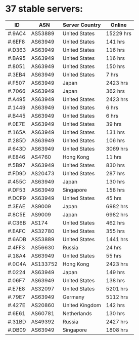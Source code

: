 # 37 stable servers:

| ID | ASN | Server Country | Online |
| ------ | ------ | ------ | ------ |
| #.9AC4 | AS53889 | United States | 15229 hrs |
| #.6EF8 | AS63949 | United States | 141 hrs |
| #.D363 | AS63949 | United States | 116 hrs |
| #.BA95 | AS63949 | United States | 116 hrs |
| #.8051 | AS63949 | United States | 150 hrs |
| #.3EB4 | AS63949 | United States | 7 hrs |
| #.F507 | AS63949 | Japan | 2423 hrs |
| #.7066 | AS63949 | Japan | 362 hrs |
| #.A495 | AS63949 | United States | 2423 hrs |
| #.1449 | AS63949 | United States | 6 hrs |
| #.B445 | AS63949 | United States | 6 hrs |
| #.0E7E | AS63949 | United States | 39 hrs |
| #.165A | AS63949 | United States | 131 hrs |
| #.285D | AS63949 | United States | 106 hrs |
| #.643D | AS63949 | United States | 3069 hrs |
| #.E846 | AS4760 | Hong Kong | 11 hrs |
| #.5B97 | AS63949 | United States | 830 hrs |
| #.FD9D | AS20473 | United States | 287 hrs |
| #.455C | AS63949 | Japan | 130 hrs |
| #.DF53 | AS63949 | Singapore | 158 hrs |
| #.DCF9 | AS63949 | United States | 45 hrs |
| #.3EAE | AS9009 | Japan | 6982 hrs |
| #.8C5E | AS9009 | Japan | 6982 hrs |
| #.C36B | AS174 | United States | 462 hrs |
| #.EAFC | AS32780 | United States | 355 hrs |
| #.6ADB | AS53889 | United States | 1441 hrs |
| #.4FF3 | AS56630 | Russia | 24 hrs |
| #.18A4 | AS63949 | United States | 55 hrs |
| #.0C4A | AS133752 | Hong Kong | 2423 hrs |
| #.0224 | AS63949 | Japan | 149 hrs |
| #.06F7 | AS63949 | United States | 138 hrs |
| #.E7E8 | AS32097 | United States | 5201 hrs |
| #.79E7 | AS63949 | Germany | 5112 hrs |
| #.427E | AS20860 | United Kingdom | 142 hrs |
| #.6E61 | AS60781 | Netherlands | 130 hrs |
| #.31BD | AS49392 | Russia | 2427 hrs |
| #.DB09 | AS63949 | Singapore | 1808 hrs |

